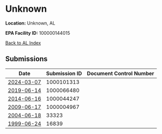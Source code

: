 # Unknown

**Location:** Unknown, AL

**EPA Facility ID:** 100000144015

[Back to AL Index](../../index.md)

## Submissions

| Date | Submission ID | Document Control Number |
|------|--------------|-------------------------|
| [2024-03-07](submissions/1000101313.md) | 1000101313 |  |
| [2019-06-14](submissions/1000066480.md) | 1000066480 |  |
| [2014-06-16](submissions/1000044247.md) | 1000044247 |  |
| [2009-06-17](submissions/1000004967.md) | 1000004967 |  |
| [2004-06-18](submissions/33323.md) | 33323 |  |
| [1999-06-24](submissions/16839.md) | 16839 |  |
